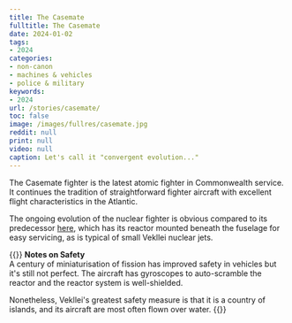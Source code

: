 ```yaml
---
title: The Casemate
fulltitle: The Casemate
date: 2024-01-02
tags:
- 2024
categories:
- non-canon
- machines & vehicles
- police & military
keywords:
- 2024
url: /stories/casemate/
toc: false
image: /images/fullres/casemate.jpg
reddit: null
print: null
video: null
caption: Let's call it "convergent evolution..."
---
```

The Casemate fighter is the latest atomic fighter in Commonwealth service. It continues the tradition of straightforward fighter aircraft with excellent flight characteristics in the Atlantic.

The ongoing evolution of the nuclear fighter is obvious compared to its predecessor [here](/stories/fighter/), which has its reactor mounted beneath the fuselage for easy servicing, as is typical of small Vekllei nuclear jets.

{{<note panel>}}
**Notes on Safety**
<br>
A century of miniaturisation of fission has improved safety in vehicles but it's still not perfect. The aircraft has gyroscopes to auto-scramble the reactor and the reactor system is well-shielded.

Nonetheless, Vekllei's greatest safety measure is that it is a country of islands, and its aircraft are most often flown over water.
{{</note>}}